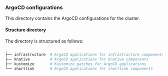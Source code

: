 ### ArgoCD configurations

This directory contains the ArgoCD configurations for the cluster.

#### Structure directory

The directory is structured as follows:

```bash
.
├── infrastructure  # ArgoCD applications for infrastructure components
├── knative         # ArgoCD applications for knative components
├── kustomize       # Kustomize patches for ArgoCD applications
└── shortlink       # ArgoCD applications for shortlink components
```
